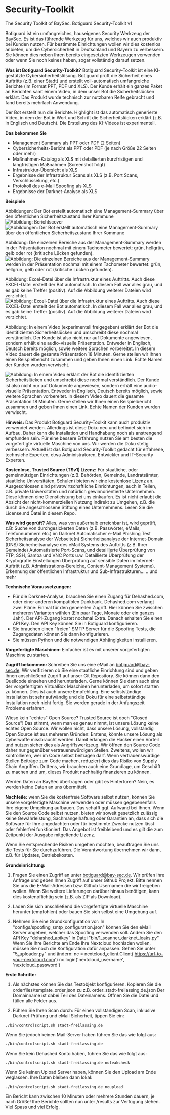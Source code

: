 # Security-Toolkit
The Security Toolkit of BaySec.
Botiguard Security-Toolkit v1

Botiguard ist ein umfangreiches, hauseigenes Security Werkzeug der BaySec. Es ist das führende Werkzeug für uns, welches wir auch produktiv bei Kunden nutzen. Für bestimmte Einrichtungen wollen wir dies kostenlos anbieten, um die Cybersicherheit in Deutschland und Bayern zu verbessern. Sie können dies neben Ihren bereits eingesetzten Werkzeugen verwenden oder wenn Sie noch keines haben, sogar vollständig darauf setzen.

**Was ist Botiguard Security-Toolkit?**
Botiguard Security-Toolkit ist eine KI-gestützte Cybersicherheitslösung. Botiguard prüft die Sicherheit eines Auftritts (z.B. einer Stadt) und erstellt voll-automatisch umfangreiche Berichte (im Format PPT, PDF und XLS). Der Kunde erhält ein ganzes Paket an Berichten samt einem Video, in dem unser Bot die Sicherheitslücken erklärt. Das Produkt wurde technisch zur nutzbaren Reife gebracht und fand bereits mehrfach Anwendung.

Der Bot erstellt nun die Berichte. Highlight ist das automatisch generierte Video, in dem der Bot in Wort und Schrift die Sicherheitslücken erklärt (z.B. in Englisch und Deutsch). Die Erstellung des KI-Videos ist experimentell.

**Das bekommen Sie**
* Management Summary als PPT oder PDF (2 Seiten)
* Cybersicherheits-Bericht als PPT oder PDF (je nach Größe 22 Seiten oder mehr)
* Maßnahmen-Katalog als XLS mit detallierten kurzfristigen und langfristigen Maßnahmen (Screenshot folgt)
* Infrastruktur-Übersicht als XLS
* Ergebnisse der Infrastruktur Scans als XLS (z.B. Port Scans, Verschlüsselung, etc.).
* Protokoll des e-Mail Spoofing als XLS
* Ergebnisse der Darknet-Analyse als XLS

**Beispiele**

Abbildungen: Der Bot erstellt automatisch eine Management-Summary über den öffentlichen Sicherheitszustand Ihrer Kommune
![Abbildung: Berichtscover](https://bay-sec.de/github/Botiguard_Bericht2.png)
![Abbildungen: Der Bot erstellt automatisch eine Management-Summary über den öffentlichen Sicherheitszustand Ihrer Kommune](https://bay-sec.de/github/Botiguard_Management_Summary1.png)

Abbildung: Die einzelnen Bereiche aus der Management-Summary werden in der Präsentation nochmal mit einem Tachometer bewertet: grün, hellgrün, gelb oder rot (kritische Lücken gefunden).
![Abbildung: Die einzelnen Bereiche aus der Management-Summary werden in der Präsentation nochmal mit einem Tachometer bewertet: grün, hellgrün, gelb oder rot (kritische Lücken gefunden).
](https://bay-sec.de/github/Botiguard_Beispiel_Verschluesslung.png)

Abbildung: Excel-Datei über die Infrastruktur eines Auftritts. Auch diese EXCEL-Datei erstellt der Bot automatisch. In diesem Fall war alles grau, und es gab keine Treffer (positiv).
Auf die Abbildung weiterer Dateien wird verzichtet. 
![Abbildung: Excel-Datei über die Infrastruktur eines Auftritts. Auch diese EXCEL-Datei erstellt der Bot automatisch. In diesem Fall war alles grau, und es gab keine Treffer (positiv).
Auf die Abbildung weiterer Dateien wird verzichtet.](https://bay-sec.de/github/Botiguard_Port_SCan.png)

Abbildung: In einem Video (experimentell freigegeben) erklärt der Bot die identifizierten Sicherheitslücken und umschreibt diese nochmal verständlich. Der Kunde ist also nicht nur auf Dokumente angewiesen, sondern erhält eine audio-visuelle Präsentation. Entweder in Englisch, Deutsch bereits möglich, sowie weitere Sprachen vorbereitet.
In diesem Video dauert die gesamte Präsentation 18 Minuten. Gerne stellen wir Ihnen einen Beispielbericht zusammen und geben Ihnen einen Link. Echte Namen der Kunden wurden verwischt. 

![Abbildung: In einem Video erklärt der Bot die identifizierten Sicherheitslücken und umschreibt diese nochmal verständlich. Der Kunde ist also nicht nur auf Dokumente angewiesen, sondern erhält eine audio-visuelle Präsentation. Entweder in Englisch, Deutsch bereits möglich, sowie weitere Sprachen vorbereitet.
In diesem Video dauert die gesamte Präsentation 18 Minuten. Gerne stellen wir Ihnen einen Beispielbericht zusammen und geben Ihnen einen Link. Echte Namen der Kunden wurden verwischt.](https://bay-sec.de/github/Botiguard_Video2.png)

**Hinweis:**
Das Produkt Botiguard Security-Toolkit kann auch produktiv verwendet werden.
Allerdings ist diese Doku neu und befindet sich im Aufbau. Daher kann die Installation und Handhabung noch als anstrengend empfunden sein.
Für eine bessere Erfahrung nutzen Sie am besten die vorgefertigte virtuelle Maschine von uns. Wir werden die Doku stetig verbessern.
Aktuell ist das Botiguard Security-Toolkit gedacht für erfahrene, technsiche Experten, etwa Administratoren, Entwickler und IT-Security Experten.

**Kostenlose, Trusted Source (TSv1) Lizenz:**
Für staatliche, oder gemeinnützigen Einrichtungen (z.B. Behörden, Gemeinde, Landratsämter, staatliche Universitäten, Schulen) bieten wir eine kostenlose Lizenz an. Ausgeschlossen sind privatwirtschaftliche Einrichtungen, auch in Teilen, z.B. private Universitäten und natürlich gewinnorientierte Unternehmen. Diese können eine Dienstleistung bei uns einkaufen. Es ist nicht erlaubt die Absicht der nicht-kommerziellen Nutzung indirekt zu Umgehen, z.B. die durch die angeschlossene Stiftung eines Unternehmens. Lesen Sie die License.md Datei in diesem Repo.

**Was wird geprüft?**
Alles, was von außerhalb erreichbar ist, wird geprüft, z.B:
Suche von durchgesickerten Daten (z.B. Passwörter, eMails, Telefonnummern etc.) im Darknet
Automatischer e-Mail Phishing Test
Sicherheitsanalyse der Webseite(n)
Sicherheitsanalyse der Internet-Domain (DNS)
Sicherheitsanalyse des eMail Systems des Auftritts (z.B. Ihrer Gemeinde)
Automatisierte Port-Scans, und detaillierte Überprüfung von FTP, SSH, Samba und VNC Ports u.w.
Detaillierte Überprüfung der Kryptografie Einstellungen
Überprüfung auf sensible Daten im Internet-Auftritt (z.B. Administrations-Bereiche, Content-Management Systeme).
Erkennung der öffentlichen Infrastruktur und Sub-Infrastrukturen...
.. und mehr

**Technische Voraussetzungen:**
* Für die Darknet-Analyse, brauchen Sie einen Zugang für Dehashed.com, oder einer anderen kompatiblen Dankbank. Dehashed.com verlangt zwei Pläne: Einmal für den generellen Zugriff. Hier können Sie zwischen mehreren Varianten wählen (Ein paar Tage, Monate oder ein ganzes Jahr). Der API-Zugang kostet nochmal Extra. Danach erhalten Sie einen API Key. Den API Key können Sie in Botiguard konfigurieren.
* Sie brauchen einen "freien" SMTP Server für die Spoofing Tests, die Zugangsdaten können Sie dann konfigurieren.
* Sie müssen Python und die notwendigen Abhängigkeiten installieren.

**Vorgefertigte Maschinen:**
Einfacher ist es mit unserer vorgefertigten Maschine zu starten.

**Zugriff bekommen:**
Schreiben Sie uns eine eMail an botiguard@bay-sec.de. Wir verifizieren ob Sie eine staatliche Einrichtung sind und geben Ihnen anschließend Zugriff auf unser Git Repository. Sie können dann den Quellcode einsehen und herunterladen. Gerne können Sie dann auch eine der vorgefertigten VirtualBox Maschinen herunterladen, um sofort starten zu können. Dies ist auch unsere Empfehlung. Eine selbstständige Installation ist sehr aufwändig und die Doku für eine selbstständige Installation noch nicht fertig. Sie werden gerade in der Anfangszeit Probleme erfahren.

Wieso kein "echtes" Open Source? Trusted Source ist doch "Closed Source"!
Das stimmt, wenn man es genau nimmt, ist unsere Lösung keine echtes Open Source. Wir wollen nicht, dass unsere Lösung, vollständig Open Source ist aus mehreren Gründen:
Erstens, könnte unsere Lösung als Cyberwaffe missbraucht werden. Damit erlangen die Hacker einen Vorteil und nutzen sicher dies als Angriffswerkzeug. Wir öffnen den Source Code daher nur gegenüber vertrauenswürdigen Stellen.
Zweitens, wollen wir kontrollieren, wer im Code selbst beitragen darf. Wenn vertrauenswürdige Stellen Beiträge zum Code machen, reduziert dies das Risiko von Supply Chain Angriffen.
Drittens, wir brauchen auch eine Grundlage, um Geschäft zu machen und um, dieses Produkt nachhaltig finanzieren zu können.

Werden Daten an BaySec übertragen oder gibt es Hintertüren?
Nein, es werden keine Daten an uns übermittelt.

**Nachteile:**
wenn Sie die kostenfreie Software selbst nutzen, können Sie unsere vorgefertigte Maschine verwenden oder müssen gegebenenfalls Ihre eigene Umgebung aufbauen. Das schafft ggf. Aufwand bei Ihnen. Wenn Sie den Source Code selbst nutzen, bieten wir soweit gesetzlich zulässig keine Gewährleistung, Sachmängelhaftung oder Garantien an, dass sich die Software für Ihre angedachten oder für bestimmte Zwecke nutzen lässt oder fehlerfrei funktioniert. Das Angebot ist freibleibend und es gilt die zum Zeitpunkt der Ausgabe mitgeltende Lizenz.

Wenn Sie entsprechende Risiken umgehen möchten, beauftragen Sie uns die Tests für Sie durchzuführen. Die Verantwortung übernehmen wir dann, z.B. für Updates, Betriebskosten.

**Grundeinrichtung:**
1) Fragen Sie einen Zugriff an unter botiguard@bay-sec.de. Wir prüfen Ihre Anfrage und geben Ihnen Zugriff auf unser Github Projekt.
Bitte nennen Sie uns die E-Mail-Adressen bzw. Github Usernamen die wir freigeben wollen.
Wenn Sie weitere Lieferungen darüber hinaus benötigen, kann dies kostenpflichtig sein (z.B. als ZIP als Download).

2) Laden Sie sich anschließend die vorgefertigte virtuelle Maschine herunter (empfohlen) oder bauen Sie sich selbst eine Umgebung auf.

3) Nehmen Sie eine Grundkonfiguration vor:
In "configs/spoofing_smtp_configuration.json" können Sie den eMail Server angeben, welcher das Spoofing verwenden soll.
Ändern Sie den API Key "dehashed_apikey" in Datei "bin/1_scanner_darknet_leaks.py"
Wenn Sie Ihre Berichte am Ende Ihre Nextcloud hochladen wollen, müssen Sie noch die Konfiguration dafür anpassen. Gehen Sie unter "5_uploader.py" und ändern:
nc = nextcloud_client.Client('https://url-to-your-nextcloud.com')
nc.login('nextcloud_username', 'nextcloud_password')

**Erste Schritte:**
1) Als nächstes können Sie das Testobjekt konfigurieren. Kopieren Sie die orderfiles/template_order.json zu z.B. order_stadt-freilassing.de.json
Der Domainname ist dabei Teil des Dateinamens.
Öffnen Sie die Datei und füllen alle Felder aus.

2) Führen Sie Ihren Scan durch:
Für einen vollständigen Scan, inklusive Darknet-Prüfung und eMail Sicherheit, tippen Sie ein:
```
./bin/controlscript.sh stadt-freilassing.de
```

Wenn Sie jedoch keinen Mail-Server haben führen Sie das wie folgt aus:
```
./bin/controlscript.sh stadt-freilassing.de
```

Wenn Sie kein Dehashed Konto haben, führen Sie das wie folgt aus:
```
./bin/controlscript.sh stadt-freilassing.de noleakcheck
```

Wenn Sie keinen Upload Server haben, können Sie den Upload am Ende weglassen. Ihre Daten bleiben dann lokal:
```
./bin/controlscript.sh stadt-freilassing.de noupload
```

Ein Bericht kann zwischen 10 Minuten oder mehrere Stunden dauern, je nach Größe!
Ihre Berichte sollten nun unter /results zur Verfügung stehen.
Viel Spass und viel Erfolg.

